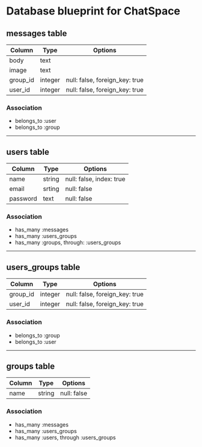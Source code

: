 # Database blueprint for ChatSpace

## messages table

|Column|Type|Options|
|------|----|-------|
|body|text|   |
|image|text|   |
|group_id|integer|null: false, foreign_key: true|
|user_id|integer|null: false, foreign_key: true|

### Association

- belongs_to :user
- belongs_to :group

---

## users table

|Column|Type|Options|
|------|----|-------|
|name|string|null: false, index: true|
|email|srting|null: false|
|password|text|null: false|

### Association

- has_many :messages
- has_many :users_groups
- has_many :groups, through: :users_groups

---

## users_groups table

|Column|Type|Options|
|------|----|-------|
|group_id|integer|null: false, foreign_key: true|
|user_id|integer|null: false, foreign_key: true|

### Association

- belongs_to :group
- belongs_to :user

---

## groups table

|Column|Type|Options|
|------|----|-------|
|name|string|null: false|

### Association

- has_many :messages
- has_many :users_groups
- has_many :users, through :users_groups

